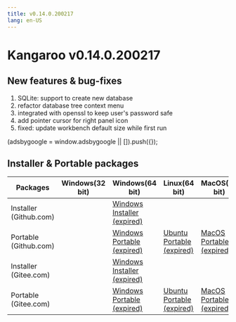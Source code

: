 ```yaml
---
title: v0.14.0.200217
lang: en-US
---
```


# Kangaroo v0.14.0.200217

## New features & bug-fixes
1. SQLite: support to create new database
2. refactor database tree context menu
3. integrated with openssl to keep user's password safe
4. add pointer cursor for right panel icon
5. fixed: update workbench default size while first run

<div>
    <script2 type="text/javascript" async="true" src="https://pagead2.googlesyndication.com/pagead/js/adsbygoogle.js" />
    <ins class="adsbygoogle"
        style="display:block; text-align:center;"
        data-ad-layout="in-article"
        data-ad-format="fluid"
        data-ad-client="ca-pub-3975819313740938"
        data-ad-slot="6760827895"></ins>
    <script2 type="text/javascript">
        (adsbygoogle = window.adsbygoogle || []).push({});
    </script2>
</div>


## Installer & Portable packages <Badge text="link expired" type="warning"/>

| Packages        | Windows(32 bit) | Windows(64 bit) | Linux(64 bit)   | MacOS(64 bit)   |
|-----------------|-----------------|-----------------|-----------------|-----------------|
| Installer (Github.com) | | [Windows Installer (expired)](https://github.com/dbkangaroo/kangaroo/releases/download/v0.14.0.200217/Kangaroo_0.14.0.200217_win64.exe) | | |
| Portable (Github.com)  | | [Windows Portable (expired)](https://github.com/dbkangaroo/kangaroo/releases/download/v0.14.0.200217/Kangaroo_0.14.0.200217_win64.7z) | [Ubuntu Portable (expired)](https://github.com/dbkangaroo/kangaroo/releases/download/v0.14.0.200217/Kangaroo_0.14.0.200217_ubuntu.zip) | [MacOS Portable (expired)](https://github.com/dbkangaroo/kangaroo/releases/download/v0.14.0.200217/Kangaroo_0.14.0.200217_macos.zip) |
| Installer (Gitee.com) | | [Windows Installer (expired)](https://gitee.com/dbkangaroo/kangaroo/attach_files/335051/download) | | |
| Portable (Gitee.com)  | | [Windows Portable (expired)](https://gitee.com/dbkangaroo/kangaroo/attach_files/335052/download) | [Ubuntu Portable (expired)](https://gitee.com/dbkangaroo/kangaroo/attach_files/335048/download) | [MacOS Portable (expired)](https://gitee.com/dbkangaroo/kangaroo/attach_files/335053/download) |